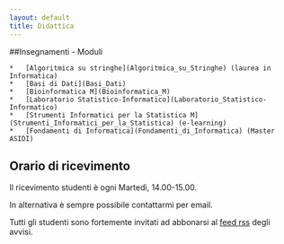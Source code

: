 ```yaml
---
layout: default
title: Didattica
---
```

##Insegnamenti - Moduli

    *   [Algoritmica su stringhe](Algoritmica_su_Stringhe) (laurea in Informatica)
    *   [Basi di Dati](Basi_Dati)
    *   [Bioinformatica M](Bioinformatica_M)
    *   [Laboratorio Statistico-Informatico](Laboratorio_Statistico-Informatico)
    *   [Strumenti Informatici per la Statistica M](Strumenti_Informatici_per_la_Statistica) (e-learning)
    *   [Fondamenti di Informatica](Fondamenti_di_Informatica) (Master ASIDI)


## Orario di ricevimento

Il ricevimento studenti è ogni Martedì, 14.00-15.00.

In alternativa è sempre possibile contattarmi per email.

Tutti gli studenti sono fortemente invitati ad abbonarsi al [feed rss](http://identi.ca/gianlucadellavedova/rss) degli avvisi.

